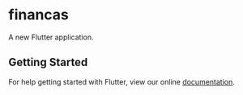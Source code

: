 # financas

A new Flutter application.

## Getting Started

For help getting started with Flutter, view our online
[documentation](https://flutter.io/).
